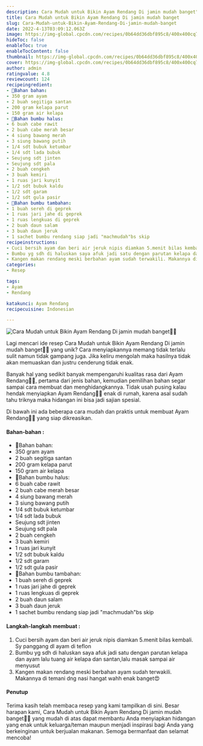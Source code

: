 ```yaml
---
description: Cara Mudah untuk Bikin Ayam Rendang Di jamin mudah banget"
title: Cara Mudah untuk Bikin Ayam Rendang Di jamin mudah banget
slug: Cara-Mudah-untuk-Bikin-Ayam-Rendang-Di-jamin-mudah-banget
date: 2022-4-13T03:09:12.063Z
image: https://img-global.cpcdn.com/recipes/0b64dd36dbf895c8/400x400cq70/photo.jpg
hideToc: false
enableToc: true
enableTocContent: false
thumbnail: https://img-global.cpcdn.com/recipes/0b64dd36dbf895c8/400x400cq70/photo.jpg
cover: https://img-global.cpcdn.com/recipes/0b64dd36dbf895c8/400x400cq70/photo.jpg
author: admin
ratingvalue: 4.8
reviewcount: 124
recipeingredient:
- 🌿Bahan bahan:
- 350 gram ayam
- 2 buah segitiga santan
- 200 gram kelapa parut
- 150 gram air kelapa
- 🌿Bahan bumbu halus:
- 6 buah cabe rawit
- 2 buah cabe merah besar
- 4 siung bawang merah
- 3 siung bawang putih
- 1/4 sdt bubuk ketumbar
- 1/4 sdt lada bubuk
- Seujung sdt jinten
- Seujung sdt pala
- 2 buah cengkeh
- 3 buah kemiri
- 1 ruas jari kunyit
- 1/2 sdt bubuk kaldu
- 1/2 sdt garam
- 1/2 sdt gula pasir
- 🌿Bahan bumbu tambahan:
- 1 buah sereh di geprek
- 1 ruas jari jahe di geprek
- 1 ruas lengkuas di geprek
- 2 buah daun salam
- 3 buah daun jeruk
- 1 sachet bumbu rendang siap jadi "machmudah"bs skip
recipeinstructions:
- Cuci bersih ayam dan beri air jeruk nipis diamkan 5.menit bilas kembali. Sy panggang dl ayam di teflon
- Bumbu yg sdh di haluskan saya afuk jadi satu dengan parutan kelapa dan ayam lalu tuang air kelapa dan santan,lalu masak sampai air menyusut
- Kangen makan rendang meski berbahan ayam sudah terwakili. Makannya di temani dng nasi hangat wahh enak banget😍
categories:
- Resep

tags:
- Ayam
- Rendang

katakunci: Ayam Rendang
recipecuisine: Indonesian

---
```


![Cara Mudah untuk Bikin Ayam Rendang Di jamin mudah banget👩‍🍳](https://img-global.cpcdn.com/recipes/0b64dd36dbf895c8/400x400cq70/photo.jpg)

Lagi mencari ide resep Cara Mudah untuk Bikin Ayam Rendang Di jamin mudah banget👩‍🍳 yang unik? Cara menyiapkannya memang tidak terlalu sulit namun tidak gampang juga. Jika keliru mengolah maka hasilnya tidak akan memuaskan dan justru cenderung tidak enak.

Banyak hal yang sedikit banyak mempengaruhi kualitas rasa dari Ayam Rendang👩‍🍳, pertama dari jenis bahan, kemudian pemilihan bahan segar sampai cara membuat dan menghidangkannya. Tidak usah pusing kalau hendak menyiapkan Ayam Rendang👩‍🍳 enak di rumah, karena asal sudah tahu triknya maka hidangan ini bisa jadi sajian spesial.

Di bawah ini ada beberapa cara mudah dan praktis untuk membuat Ayam Rendang👩‍🍳 yang siap dikreasikan.

<!--inarticleads1-->

#### Bahan-bahan :

- 🌿Bahan bahan:
- 350 gram ayam
- 2 buah segitiga santan
- 200 gram kelapa parut
- 150 gram air kelapa
- 🌿Bahan bumbu halus:
- 6 buah cabe rawit
- 2 buah cabe merah besar
- 4 siung bawang merah
- 3 siung bawang putih
- 1/4 sdt bubuk ketumbar
- 1/4 sdt lada bubuk
- Seujung sdt jinten
- Seujung sdt pala
- 2 buah cengkeh
- 3 buah kemiri
- 1 ruas jari kunyit
- 1/2 sdt bubuk kaldu
- 1/2 sdt garam
- 1/2 sdt gula pasir
- 🌿Bahan bumbu tambahan:
- 1 buah sereh di geprek
- 1 ruas jari jahe di geprek
- 1 ruas lengkuas di geprek
- 2 buah daun salam
- 3 buah daun jeruk
- 1 sachet bumbu rendang siap jadi "machmudah"bs skip

<!--inarticleads2-->

#### Langkah-langkah membuat :

1. Cuci bersih ayam dan beri air jeruk nipis diamkan 5.menit bilas kembali. Sy panggang dl ayam di teflon
1. Bumbu yg sdh di haluskan saya afuk jadi satu dengan parutan kelapa dan ayam lalu tuang air kelapa dan santan,lalu masak sampai air menyusut
1. Kangen makan rendang meski berbahan ayam sudah terwakili. Makannya di temani dng nasi hangat wahh enak banget😍

#### Penutup

Terima kasih telah membaca resep yang kami tampilkan di sini. Besar harapan kami, Cara Mudah untuk Bikin Ayam Rendang Di jamin mudah banget👩‍🍳 yang mudah di atas dapat membantu Anda menyiapkan hidangan yang enak untuk keluarga/teman maupun menjadi inspirasi bagi Anda yang berkeinginan untuk berjualan makanan. Semoga bermanfaat dan selamat mencoba!